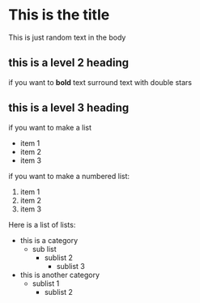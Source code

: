 # This is the title 
This is just  random text in the body 
## this is a level 2 heading 

if you want to **bold** text surround text with double stars 

## this is a level 3 heading

if you want to make a list 

- item 1
- item 2
- item 3

if you want to make a numbered list: 

1. item 1
2. item 2 
3. item 3

Here is a list of lists: 

- this is a category 
  - sub list 
    - sublist 2 
      - sublist 3
- this is another category 
  - sublist 1
    - sublist 2
